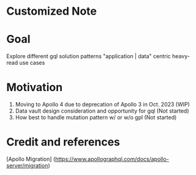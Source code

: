 # Customized Note
# Goal
Explore different gql solution patterns "application | data" centric heavy-read use cases

# Motivation
1. Moving to Apollo 4 due to deprecation of Apollo 3 in Oct. 2023 (WIP)
2. Data vault design consideration and opportunity for gql (Not started)
3. How best to handle mutation pattern w/ or w/o gpl (Not started)

# Credit and references
[Apollo Migration] (https://www.apollographql.com/docs/apollo-server/migration)
